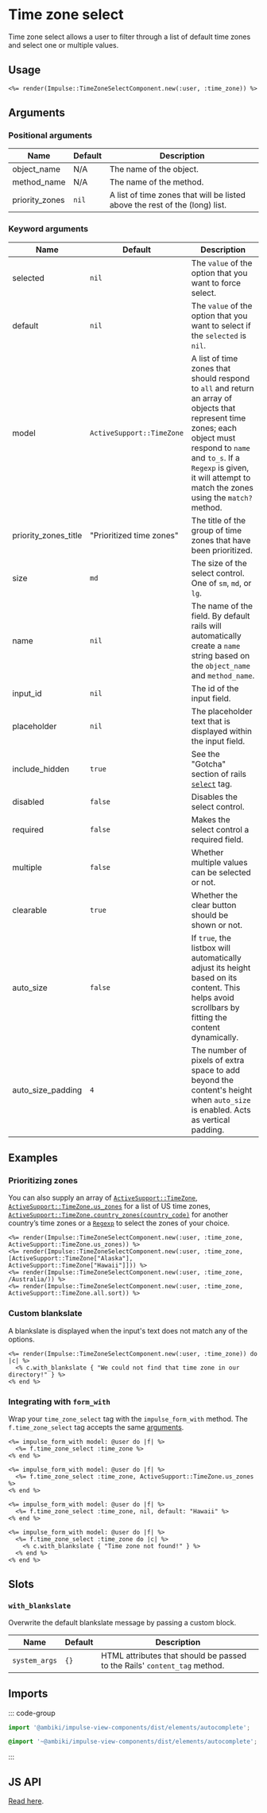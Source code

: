 # Time zone select

Time zone select allows a user to filter through a list of default time zones and select one or multiple values.

## Usage

```erb
<%= render(Impulse::TimeZoneSelectComponent.new(:user, :time_zone)) %>
```

## Arguments

### Positional arguments

| Name           | Default   | Description                                                                  |
| ------         | --------- | -------------                                                                |
| object_name    | N/A       | The name of the object.                                                      |
| method_name    | N/A       | The name of the method.                                                      |
| priority_zones | `nil`     | A list of time zones that will be listed above the rest of the (long) list. |

### Keyword arguments

| Name                 | Default                   | Description                                                                                                                                                                                                                                      |
| ------               | ---------                 | -------------                                                                                                                                                                                                                                    |
| selected             | `nil`                     | The `value` of the option that you want to force select.                                                                                                                                                                                         |
| default              | `nil`                     | The `value` of the option that you want to select if the `selected` is `nil`.                                                                                                                                                                    |
| model                | `ActiveSupport::TimeZone` | A list of time zones that should respond to `all` and return an array of objects that represent time zones; each object must respond to `name` and `to_s`. If a `Regexp` is given, it will attempt to match the zones using the `match?` method. |
| priority_zones_title | "Prioritized time zones"  | The title of the group of time zones that have been prioritized.                                                                                                                                                                                 |
| size                 | `md`                      | The size of the select control. One of `sm`, `md`, or `lg`.                                                                                                                                                                                      |
| name                 | `nil`                     | The name of the field. By default rails will automatically create a `name` string based on the `object_name` and `method_name`.                                                                                                                  |
| input_id             | `nil`                     | The id of the input field.                                                                                                                                                                                                                       |
| placeholder          | `nil`                     | The placeholder text that is displayed within the input field.                                                                                                                                                                                   |
| include_hidden       | `true`                    | See the "Gotcha" section of rails [`select`](https://api.rubyonrails.org/classes/ActionView/Helpers/FormOptionsHelper.html#method-i-select) tag.                                                                                                 |
| disabled             | `false`                   | Disables the select control.                                                                                                                                                                                                                     |
| required             | `false`                   | Makes the select control a required field.                                                                                                                                                                                                       |
| multiple             | `false`                   | Whether multiple values can be selected or not.                                                                                                                                                                                                  |
| clearable            | `true`                    | Whether the clear button should be shown or not.                                                                                                                                                                                                 |
| auto_size            | `false`                   | If `true`, the listbox will automatically adjust its height based on its content. This helps avoid scrollbars by fitting the content dynamically.                                                                                                |
| auto_size_padding    | `4`                       | The number of pixels of extra space to add beyond the content's height when `auto_size` is enabled. Acts as vertical padding.                                                                                                                    |

## Examples

### Prioritizing zones

You can also supply an array of [`ActiveSupport::TimeZone`](https://api.rubyonrails.org/classes/ActiveSupport/TimeZone.html),
[`ActiveSupport::TimeZone.us_zones`](https://api.rubyonrails.org/classes/ActiveSupport/TimeZone.html#method-c-us_zones)
for a list of US time zones, [`ActiveSupport::TimeZone.country_zones(country_code)`](https://api.rubyonrails.org/classes/ActiveSupport/TimeZone.html#method-c-country_zones)
for another country’s time zones or a [`Regexp`](https://api.rubyonrails.org/classes/Regexp.html) to select the zones
of your choice.

```erb
<%= render(Impulse::TimeZoneSelectComponent.new(:user, :time_zone, ActiveSupport::TimeZone.us_zones)) %>
<%= render(Impulse::TimeZoneSelectComponent.new(:user, :time_zone, [ActiveSupport::TimeZone["Alaska"], ActiveSupport::TimeZone["Hawaii"]])) %>
<%= render(Impulse::TimeZoneSelectComponent.new(:user, :time_zone, /Australia/)) %>
<%= render(Impulse::TimeZoneSelectComponent.new(:user, :time_zone, ActiveSupport::TimeZone.all.sort)) %>
```

### Custom blankslate

A blankslate is displayed when the input's text does not match any of the options.

```erb{2}
<%= render(Impulse::TimeZoneSelectComponent.new(:user, :time_zone)) do |c| %>
  <% c.with_blankslate { "We could not find that time zone in our directory!" } %>
<% end %>
```

### Integrating with `form_with`

Wrap your `time_zone_select` tag with the `impulse_form_with` method. The `f.time_zone_select` tag accepts the same [arguments](#arguments).

```erb
<%= impulse_form_with model: @user do |f| %>
  <%= f.time_zone_select :time_zone %>
<% end %>

<%= impulse_form_with model: @user do |f| %>
  <%= f.time_zone_select :time_zone, ActiveSupport::TimeZone.us_zones %>
<% end %>

<%= impulse_form_with model: @user do |f| %>
  <%= f.time_zone_select :time_zone, nil, default: "Hawaii" %>
<% end %>

<%= impulse_form_with model: @user do |f| %>
  <%= f.time_zone_select :time_zone do |c| %>
    <% c.with_blankslate { "Time zone not found!" } %>
  <% end %>
<% end %>
```

## Slots

### `with_blankslate`

Overwrite the default blankslate message by passing a custom block.

| Name          | Default   | Description                                                               |
| ------        | --------- | -------------                                                             |
| `system_args` | `{}`      | HTML attributes that should be passed to the Rails' `content_tag` method. |

## Imports

::: code-group
```js
import '@ambiki/impulse-view-components/dist/elements/autocomplete';
```

```scss
@import '~@ambiki/impulse-view-components/dist/elements/autocomplete';
```
:::

## JS API

[Read here](../js-api/autocomplete.md).
